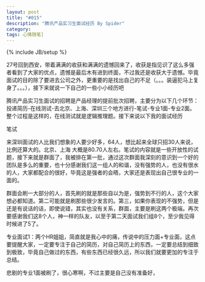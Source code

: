 ```yaml
---
layout: post
title: "#015"
description: "腾讯产品实习生面试经历 By Spider"
category: 
tags: 心情随笔]
---
```

{% include JB/setup %}
<p>27号回到西安，带着满满的收获和满满的遗憾回来了，收获是指见识了这么多强者看到了大家的优点，遗憾是最后木有进到终面，不过我还是收获大于遗憾。毕竟面试的目的除了要进去公司之外，更重要的是找出自己的不足（。。。装逼犯马上复身了。。。），接下来就说一下自己的一些小小经历吧</p>
<p>腾讯产品实习生面试的招聘是产品经理的提前批次招聘，主要分为以下几个环节：投递简历-在线测试-去北京、上海、深圳三个地方进行-笔试-专业1面-专业2面。整个过程是这样的，在线测试就是逻辑推理题。接下来说以下我的面试经历</p>
<p>笔试</p>
<p>来深圳面试的人比我们想象的人要少好多，64人，想比起来全球只招30人来说，比例还算大的。北京、上海 大概是80.70人左右。笔试的内容就是一些开放性的试题，接下来就是群面了，我被排在第一批，通过这次群面我深刻的意识到一个好的团队是多么的重要，也十分感谢我们这一组人的和谐，没有强势的人，也没有很水的人，大家都配合的很好，毕竟这是强者的会晤，大家还是表现出自己很专业的一面的。</p>
<p>群面会刷一大部分的人，首先刷的就是那些自以为是，强势到不行的人，这个大家想必都知道。第二可能就是刷那些很少发言的。第三，如果你表现的不强势，但是还是有说话的话，即使说错，其实也没有关系，群面，主要是刷这两个极端。再次要感谢我们这8个人，神一样的队友，以至于第二天面试我们组8个，至少我见得时候进了5了。</p>
<p>专业面试1：两个HR姐姐，简直就是我心中的痛，传说中的压力面+专业面，这点要提醒大家，一定要专注于自己的简历，对自己简历上的东西，一定要总结到细致到极致，毕竟自己做过的东西，有些东西已经很久远，所以我们就要更加的专注于总结。</p>
<p>悲剧的专业1面被刷了，很心寒啊，不过主要是自己没有准备好，</p>